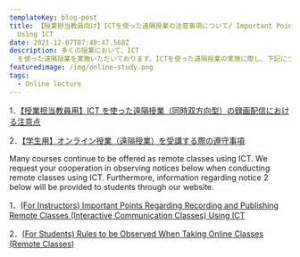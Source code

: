```yaml
---
templateKey: blog-post
title: 【授業担当教員向け】ICTを使った遠隔授業の注意事項について/ Important Points Regarding Remote Classes
  Using ICT
date: 2021-12-07T07:40:47.568Z
description: 多くの授業において、ICT
  を使った遠隔授業を実施いただいております。ICTを使った遠隔授業の実施に際し、下記について本部から通知がありましたのでご案内します。
featuredimage: /img/online-study.png
tags:
  - Online lecture
---
```

1．[【授業担当教員⽤】ICT を使った遠隔授業（同時双⽅向型）の録画配信における注意点](https://ac.thers.ac.jp/files/important-points-ict/jp-for-instructors.pdf)

2．[【学⽣⽤】オンライン授業（遠隔授業）を受講する際の遵守事項](https://ac.thers.ac.jp/files/important-points-ict/JP-Rules.pdf)


Many courses continue to be offered as remote classes using ICT. We request your cooperation in observing notices below when conducting remote classes using ICT.
Furthermore, information regarding notice 2 below will be provided to students through our website.


1．[(For Instructors) Important Points Regarding Recording and Publishing Remote Classes (Interactive Communication Classes) Using ICT](https://ac.thers.ac.jp/files/important-points-ict/For-Instructors-Important-Points-Regarding-Recording-and-Publishing-Remote-Classes-Interactive-Communication-Classes-Using-ICT.pdf)

2．[(For Students) Rules to be Observed When Taking Online Classes (Remote Classes)](https://ac.thers.ac.jp/files/important-points-ict//Rules-to-be-Observed-When-Taking-Online-Classes-Remote-Classes.pdf)